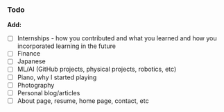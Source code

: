 ### Todo


**Add:**
- [ ] Internships - how you contributed and what you learned and how you incorporated learning in the future
- [ ] Finance
- [ ] Japanese
- [ ] ML/AI (GitHub projects, physical projects, robotics, etc)
- [ ] Piano, why I started playing
- [ ] Photography
- [ ] Personal blog/articles
- [ ] About page, resume, home page, contact, etc
